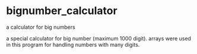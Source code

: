 # bignumber_calculator
a calculator for big numbers

a special calculator for big number (maximum 1000 digit).
arrays were used in this program for handling numbers with many digits.
